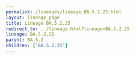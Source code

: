 ```yaml
---
permalink: /lineages/lineage_BA.5.2.25.html
layout: lineage_page
title: Lineage BA.5.2.25
redirect_to: ../lineage.html?lineage=BA.5.2.25
lineage: BA.5.2.25
parent: BA.5.2
children: ['BA.5.2.25']
---
```

